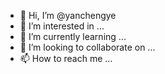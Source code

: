 - 👋 Hi, I’m @yanchengye
- 👀 I’m interested in ...
- 🌱 I’m currently learning ...
- 💞️ I’m looking to collaborate on ...
- 📫 How to reach me ...

<!---
yanchengye/yanchengye is a ✨ special ✨ repository because its `README.md` (this file) appears on your GitHub profile.
You can click the Preview link to take a look at your changes.
--->
